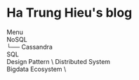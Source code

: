 # Ha Trung Hieu's blog

Menu \
  NoSQL \
  └── Cassandra \
  SQL \
  Design Pattern \ 
  Distributed System \
  Bigdata Ecosystem \
  
